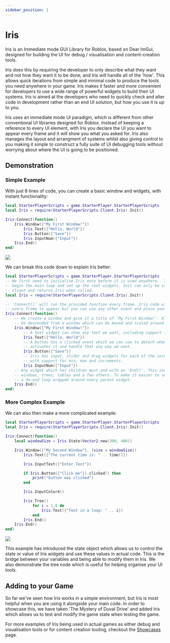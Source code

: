```yaml
---
sidebar_position: 1
---
```


# Iris

Iris is an Immediate mode GUI Library for Roblox, based on Dear ImGui, designed for building the UI for debug / visualisation and content-creation tools.

Iris does this by requiring the developer to only describe what they want and not how they want it to be done, and Iris will handle all of the 'how'. This allows quick iterations from simple and minimal code to produce the tools you need anywhere in your game. Iris makes it faster and more convenient for developers to use a wide range of powerful widgets to build their UI systems. Iris is aimed at the developers who need to quickly check and alter code in development rather than an end UI solution, but how you use it is up to you.

Iris uses an immediate mode UI paradigm, which is different from other conventional UI libraries designed for Roblox. Instead of keeping a reference to every UI element, with Iris you declare the UI you want to appear every frame and it will show you what you asked for. Iris also manages the layout and arrangment of systems whilst also giving control to you making it simple to construct a fully suite of UI debugging tools without worrying about where the UI is going to be positioned.

## Demonstration

### Simple Example

With just 8 lines of code, you can create a basic window and widgets, with instant functionality:

<div style={{"width": "100%", "display": "flex", "flex-direction": "row", "justify-content": "center"}}>
<div style={{"width": "50%", "align": "center"}}>

```lua
local StarterPlayerScripts = game.StarterPlayer.StarterPlayerScripts
local Iris = require(StarterPlayerScripts.Client.Iris).Init()

Iris:Connect(function()
    Iris.Window({"My First Window!"})
        Iris.Text({"Hello, World"})
        Iris.Button({"Save"})
        Iris.InputNum({"Input"})
    Iris.End()
end)
```
</div>
<div style={{"width": "50%", "display": "flex", "justify-content": "center", "align-items": "center"}}>
    <img src="https://raw.githubusercontent.com/SirMallard/Iris/refs/heads/docs/assets/simple-example1.png" />
</div>
</div>

We can break this code down to explain Iris better:
```lua
local StarterPlayerScripts = game.StarterPlayer.StarterPlayerScripts
-- We first need to initialise Iris once before it is used anywhere. `Init()` will
-- begin the main loop and set up the root widgets. Init can only be called once per
-- client and returns Iris when called.
local Iris = require(StarterPlayerScripts.Client.Iris).Init()

-- 'Connect()' will run the provided function every frame. Iris code will need to run
-- every frame to appear but you can use any other event and place your code anywhere
Iris:Connect(function()
    -- We create a window and give it a title of 'My First Window!'. All widgets will
    -- be descended from a window which can be moved and scaled around the screen.
    Iris.Window({"My First Window!"})
        -- A text widget can show any text we want, including support for RichText.
        Iris.Text({"Hello, World"})
        -- A button has a clicked event which we can use to detech when the user
        -- activates it and handle that any way we want.
        Iris.Button({"Save"})
        -- Iris has input, slider and drag widgets for each of the core datatype
        -- with support for min, max and increments.
        Iris.InputNum({"Input"})
    -- Any widget which has children must end with an 'End()'. This includes
    -- windows, trees, tables and a few others. To make it easier to see, we can use
    -- a do-end loop wrapped around every parent widget.
    Iris.End()
end)
```

### More Complex Example

We can also then make a more complicated example:

<div style={{"width": "100%", "display": "flex", "flex-direction": "row", "justify-content": "center"}}>
<div style={{"width": "50%", "align": "center"}}>

```lua
local StarterPlayerScripts = game.StarterPlayer.StarterPlayerScripts
local Iris = require(StarterPlayerScripts.Client.Iris).Init()

Iris:Connect(function()
    local windowSize = Iris.State(Vector2.new(300, 400))

    Iris.Window({"My Second Window"}, {size = windowSize})
        Iris.Text({"The current time is: " .. time()})

        Iris.InputText({"Enter Text"})

        if Iris.Button({"Click me"}).clicked() then
            print("button was clicked")
        end

        Iris.InputColor4()

        Iris.Tree()
            for i = 1,8 do
                Iris.Text({"Text in a loop: " .. i})
            end
        Iris.End()
    Iris.End()
end)
```
</div>
<div style={{"width":"50%", "display": "flex", "justify-content": "center", "align-items": "center"}}>
    <img src="https://raw.githubusercontent.com/SirMallard/Iris/refs/heads/docs/assets/simple-example2.png" />
</div>
</div>

This example has introduced the state object which allows us to control the state or value of Iris widgets and use these values in actual code. This is the bridge between your variables and being able to modify them in Iris. We also demonstrate the tree node which is useful for helping organise your UI tools. 

## Adding to your Game

So far we've seen how Iris works in a simple environment, but Iris is most helpful when you are using it alongside your main code. In order to showcase this, we have taken 'The Mystery of Duval Drive' and added Iris which allows us to test and modify the game state when testing the game.

For more examples of Iris being used in actual games as either debug and visualisation tools or for content creation tooling, checkout the [Showcases](./showcase.md) page.
